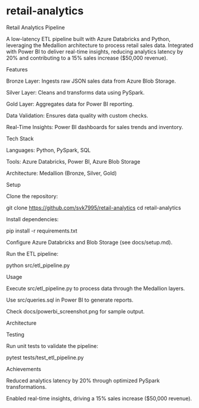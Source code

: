 # retail-analytics
Retail Analytics Pipeline

A low-latency ETL pipeline built with Azure Databricks and Python, leveraging the Medallion architecture to process retail sales data. Integrated with Power BI to deliver real-time insights, reducing analytics latency by 20% and contributing to a 15% sales increase ($50,000 revenue).

Features





Bronze Layer: Ingests raw JSON sales data from Azure Blob Storage.



Silver Layer: Cleans and transforms data using PySpark.



Gold Layer: Aggregates data for Power BI reporting.



Data Validation: Ensures data quality with custom checks.



Real-Time Insights: Power BI dashboards for sales trends and inventory.

Tech Stack





Languages: Python, PySpark, SQL



Tools: Azure Databricks, Power BI, Azure Blob Storage



Architecture: Medallion (Bronze, Silver, Gold)

Setup





Clone the repository:

git clone https://github.com/svk7995/retail-analytics
cd retail-analytics



Install dependencies:

pip install -r requirements.txt



Configure Azure Databricks and Blob Storage (see docs/setup.md).



Run the ETL pipeline:

python src/etl_pipeline.py

Usage





Execute src/etl_pipeline.py to process data through the Medallion layers.



Use src/queries.sql in Power BI to generate reports.



Check docs/powerbi_screenshot.png for sample output.

Architecture



Testing

Run unit tests to validate the pipeline:

pytest tests/test_etl_pipeline.py

Achievements





Reduced analytics latency by 20% through optimized PySpark transformations.



Enabled real-time insights, driving a 15% sales increase ($50,000 revenue).
